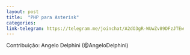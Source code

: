 ```yaml
---
layout: post
title:  "PHP para Asterisk"
categories: 
link-telegram: https://telegram.me/joinchat/A2dO3gR-WUwZv89DFzJTEw
---
```

Contribuição: Angelo Delphini (@AngeloDelphini)

